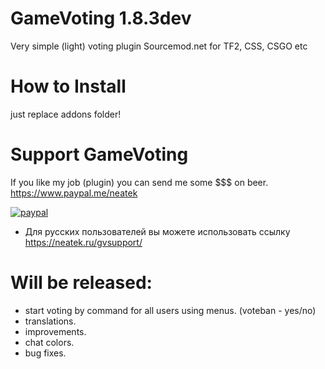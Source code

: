 # GameVoting 1.8.3dev
Very simple (light) voting plugin Sourcemod.net for TF2, CSS, CSGO etc

# How to Install
just replace addons folder!

# Support GameVoting 
If you like my job (plugin) you can send me some $$$ on beer.
https://www.paypal.me/neatek

[![paypal](https://www.paypalobjects.com/en_US/i/btn/btn_donateCC_LG.gif)](https://www.paypal.me/neatek/3)

* Для русских пользователей вы можете использовать ссылку https://neatek.ru/gvsupport/

# Will be released:
- start voting by command for all users using menus. (voteban - yes/no)
- translations.
- improvements.
- chat colors.
- bug fixes.